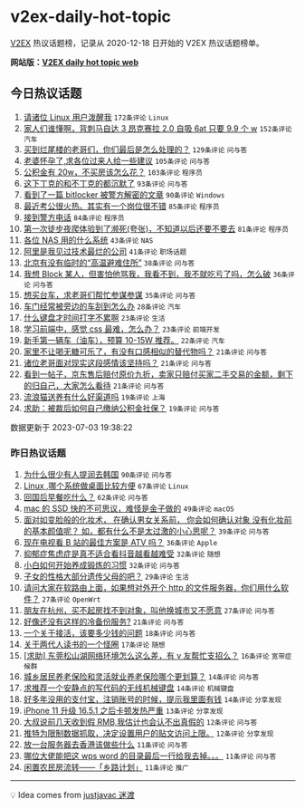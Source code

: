 # v2ex-daily-hot-topic

[V2EX](https://www.v2ex.com/) 热议话题榜，记录从 2020-12-18 日开始的 V2EX 热议话题榜单。

**网站版：[V2EX daily hot topic web](https://boojack.github.io/v2ex-daily-hot-topic-web/)**

## 今日热议话题

<!-- TODAY BEGIN -->

1. [请诸位 Linux 用户泼醒我](https://www.v2ex.com/t/953559) `172条评论` `Linux`
1. [家人们谁懂啊，背刺马自达 3 昂克赛拉 2.0 自吸 6at 只要 9.9 个 w](https://www.v2ex.com/t/953535) `152条评论` `汽车`
1. [买到烂尾楼的老哥们，你们最后是怎么处理的？](https://www.v2ex.com/t/953602) `129条评论` `问与答`
1. [老婆怀孕了,求各位过来人给一些建议](https://www.v2ex.com/t/953557) `105条评论` `问与答`
1. [公积金有 20w，不买房该怎么花？](https://www.v2ex.com/t/953540) `103条评论` `程序员`
1. [这下丁克的和不丁克的都沉默了](https://www.v2ex.com/t/953541) `93条评论` `问与答`
1. [看到了一篇 bitlocker 被警方解密的文章](https://www.v2ex.com/t/953530) `90条评论` `Windows`
1. [最近考公很火热。其实有一个岗位很不错](https://www.v2ex.com/t/953614) `85条评论` `程序员`
1. [接到警方电话](https://www.v2ex.com/t/953571) `84条评论` `程序员`
1. [第一次徒步夜爬体验到了濒死(夸张)，不知道以后还要不要去](https://www.v2ex.com/t/953562) `81条评论` `程序员`
1. [各位 NAS 用的什么系统](https://www.v2ex.com/t/953735) `43条评论` `NAS`
1. [阿里是我见过技术最烂的公司](https://www.v2ex.com/t/953798) `41条评论` `职场话题`
1. [北京有没有临时的“高温避难住所”](https://www.v2ex.com/t/953698) `38条评论` `问与答`
1. [我想 Block 某人，但害怕他骂我，我看不到，我不就吃亏了吗，怎么破](https://www.v2ex.com/t/953647) `36条评论` `问与答`
1. [想买台车，求老哥们帮忙参谋参谋](https://www.v2ex.com/t/953577) `35条评论` `问与答`
1. [车门经常被旁边的车刮到怎么办](https://www.v2ex.com/t/953536) `28条评论` `汽车`
1. [什么键盘才时间打字不累啊](https://www.v2ex.com/t/953756) `23条评论` `生活`
1. [学习前端中，感觉 css 最难，怎么办？](https://www.v2ex.com/t/953607) `23条评论` `前端开发`
1. [新手第一辆车（油车），预算 10-15W 推荐。](https://www.v2ex.com/t/953594) `22条评论` `汽车`
1. [家里不让喝无糖可乐了，有没有口感相似的替代物吗？](https://www.v2ex.com/t/953793) `21条评论` `问与答`
1. [诸位老哥面对现实这段感情该坚持吗？](https://www.v2ex.com/t/953667) `21条评论` `问与答`
1. [看到一帖子，京东售后赔付原价九折，卖家只赔付买家二手交易的金额，剩下的归自己，大家怎么看待](https://www.v2ex.com/t/953622) `21条评论` `问与答`
1. [流浪猫送养有什么好渠道吗](https://www.v2ex.com/t/953748) `19条评论` `上海`
1. [求助：被裁后如何自己缴纳公积金社保？](https://www.v2ex.com/t/953700) `19条评论` `问与答`

数据更新于 2023-07-03 19:38:22

<!-- TODAY END -->

### 昨日热议话题

<!-- YESTERDAY BEGIN -->

1. [为什么很少有人提润去韩国](https://www.v2ex.com/t/953449) `90条评论` `问与答`
1. [Linux ,哪个系统做桌面比较方便](https://www.v2ex.com/t/953406) `67条评论` `Linux`
1. [回国后早餐吃什么？](https://www.v2ex.com/t/953469) `62条评论` `问与答`
1. [mac 的 SSD 快的不可思议，难怪是金子做的](https://www.v2ex.com/t/953371) `49条评论` `macOS`
1. [面对如变脸般的化妆术， 在确认男女关系前， 你会如何确认对象 没有化妆前的基本颜值呢？ 如，都有什么不是太过激的小心思呢？](https://www.v2ex.com/t/953450) `39条评论` `问与答`
1. [现在电视看 B 站的最佳方案是 ATV 吗？](https://www.v2ex.com/t/953372) `36条评论` `Apple`
1. [抑郁症焦虑症是真不适合看抖音越看越难受](https://www.v2ex.com/t/953384) `32条评论` `随想`
1. [小白如何开始养成锻炼的习惯](https://www.v2ex.com/t/953389) `32条评论` `问与答`
1. [子女的性格大部分遗传父母的吧？](https://www.v2ex.com/t/953451) `29条评论` `生活`
1. [请问大家在软路由上面，如果想对外开个 http 的文件服务器，你们用什么软件？](https://www.v2ex.com/t/953400) `27条评论` `OpenWrt`
1. [朋友在杭州，买不起房找不到对象，叫他换城市又不愿意](https://www.v2ex.com/t/953486) `27条评论` `问与答`
1. [好像还没有这样的冷备份服务?](https://www.v2ex.com/t/953472) `21条评论` `问与答`
1. [一个关于接活，该要多少钱的问题](https://www.v2ex.com/t/953391) `18条评论` `问与答`
1. [关于两代人读书的一个怪圈](https://www.v2ex.com/t/953373) `17条评论` `随想`
1. [[求助] 东莞松山湖网络环境怎么这么差，有 v 友帮忙支招么？](https://www.v2ex.com/t/953388) `16条评论` `宽带症候群`
1. [城乡居民养老保险和灵活就业养老保险哪个更划算？](https://www.v2ex.com/t/953493) `14条评论` `问与答`
1. [求推荐一个安静点的写代码的无线机械键盘](https://www.v2ex.com/t/953415) `14条评论` `机械键盘`
1. [好多年没用的支付宝，注销账号的时候，提示我里面有钱](https://www.v2ex.com/t/953386) `14条评论` `分享发现`
1. [iPhone 11 升级 16.5.1 之后卡顿发热严重](https://www.v2ex.com/t/953370) `13条评论` `分享发现`
1. [大叔说前几天收到假 RMB,我估计也会认不出真假的](https://www.v2ex.com/t/953425) `12条评论` `问与答`
1. [推特为限制数据抓取，决定设置用户的贴文访问上限。](https://www.v2ex.com/t/953403) `12条评论` `分享发现`
1. [放一台服务器去香港该做些什么](https://www.v2ex.com/t/953516) `11条评论` `问与答`
1. [哪位大佬能把这 wps word 的目录最后一行给我去掉。。。](https://www.v2ex.com/t/953430) `11条评论` `问与答`
1. [闲置农民房流转——「乡路计划」](https://www.v2ex.com/t/953414) `11条评论` `推广`

<!-- YESTERDAY END -->

---

💡 Idea comes from [justjavac 迷渡](https://github.com/justjavac/)
